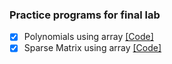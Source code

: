 ### Practice programs for final lab

- [x] Polynomials using array [[Code]](/polynomial_array.c)
- [x] Sparse Matrix using array [[Code]](/sparse_array.c)